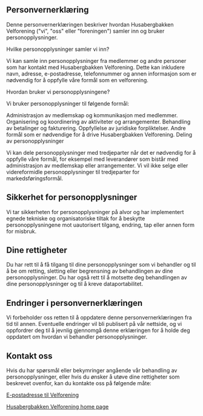 ## Personvernerklæring

Denne personvernerklæringen beskriver hvordan Husabergbakken Velforening ("vi", "oss" eller "foreningen") samler inn og bruker personopplysninger.

Hvilke personopplysninger samler vi inn?

Vi kan samle inn personopplysninger fra medlemmer og andre personer som har kontakt med Husabergbakken Velforening. Dette kan inkludere navn, adresse, e-postadresse, telefonnummer og annen informasjon som er nødvendig for å oppfylle våre formål som en velforening. 

Hvordan bruker vi personopplysningene?

Vi bruker personopplysninger til følgende formål:

Administrasjon av medlemskap og kommunikasjon med medlemmer.
Organisering og koordinering av aktiviteter og arrangementer.
Behandling av betalinger og fakturering.
Oppfyllelse av juridiske forpliktelser.
Andre formål som er nødvendige for å drive Husabergbakken Velforening.
Deling av personopplysninger

Vi kan dele personopplysninger med tredjeparter når det er nødvendig for å oppfylle våre formål, for eksempel med leverandører som bistår med administrasjon av medlemskap eller arrangementer. Vi vil ikke selge eller videreformidle personopplysninger til tredjeparter for markedsføringsformål.

## Sikkerhet for personopplysninger

Vi tar sikkerheten for personopplysninger på alvor og har implementert egnede tekniske og organisatoriske tiltak for å beskytte personopplysningene mot uautorisert tilgang, endring, tap eller annen form for misbruk.

## Dine rettigheter

Du har rett til å få tilgang til dine personopplysninger som vi behandler og til å be om retting, sletting eller begrensning av behandlingen av dine personopplysninger. Du har også rett til å motsette deg behandlingen av dine personopplysninger og til å kreve dataportabilitet.

## Endringer i personvernerklæringen

Vi forbeholder oss retten til å oppdatere denne personvernerklæringen fra tid til annen. Eventuelle endringer vil bli publisert på vår nettside, og vi oppfordrer deg til å jevnlig gjennomgå denne erklæringen for å holde deg oppdatert om hvordan vi behandler personopplysninger.

## Kontakt oss

Hvis du har spørsmål eller bekymringer angående vår behandling av personopplysninger, eller hvis du ønsker å utøve dine rettigheter som beskrevet ovenfor, kan du kontakte oss på følgende måte:

[E-postadresse til Velforening](mailto:husabergbakkenvelforening@gmail.com?subject=Personvernerklæring)


[Husabergbakken Velforening home page](index.md)          


